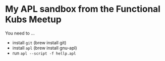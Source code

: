 # My APL sandbox from the Functional Kubs Meetup

You need to ...

* install `git` (brew install git)
* install `apl` (brew install gnu-apl)
* run `apl --script -f hellp.apl`
